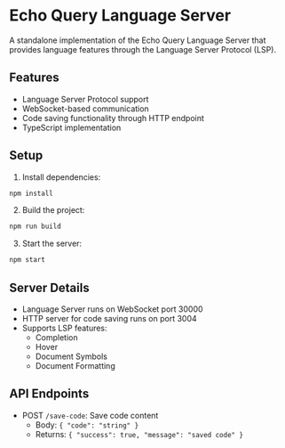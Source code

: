 # Echo Query Language Server

A standalone implementation of the Echo Query Language Server that provides language features through the Language Server Protocol (LSP).

## Features

- Language Server Protocol support
- WebSocket-based communication
- Code saving functionality through HTTP endpoint
- TypeScript implementation

## Setup

1. Install dependencies:
```bash
npm install
```

2. Build the project:
```bash
npm run build
```

3. Start the server:
```bash
npm start
```

## Server Details

- Language Server runs on WebSocket port 30000
- HTTP server for code saving runs on port 3004
- Supports LSP features:
  - Completion
  - Hover
  - Document Symbols
  - Document Formatting

## API Endpoints

- POST `/save-code`: Save code content
  - Body: `{ "code": "string" }`
  - Returns: `{ "success": true, "message": "saved code" }`
